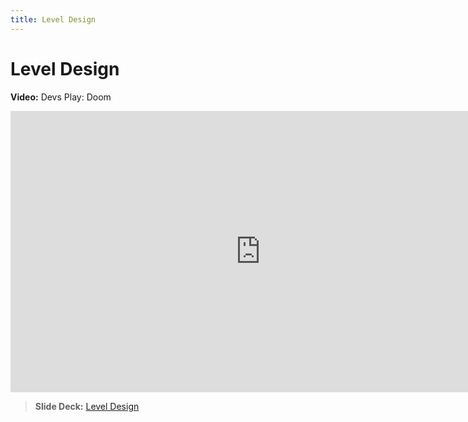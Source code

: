 ```yaml
---
title: Level Design
---
```


# Level Design

__Video:__ Devs Play: Doom

<iframe width="800" height="450" src="https://www.youtube.com/embed/rV6HlBa88js" title="YouTube video player" frameborder="0" allow="accelerometer; autoplay; clipboard-write; encrypted-media; gyroscope; picture-in-picture" allowfullscreen></iframe>

> __Slide Deck:__ [Level Design](https://docs.google.com/presentation/d/1Q-baDFaIKtI8lVdxqgYrpK_-nY8ZwQ5Wo8GfIyB2pmg/edit?usp=sharing)